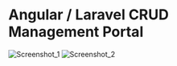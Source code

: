# Angular / Laravel CRUD Management Portal

![Screenshot_1](https://github.com/jayappsdev/angular-laravel-crud/assets/112866442/5fd2e3cd-1e1b-43da-8a0d-461635ffb51a)
![Screenshot_2](https://github.com/jayappsdev/angular-laravel-crud/assets/112866442/f86cb0b0-3751-411f-9c30-70ebdfb8f352)
